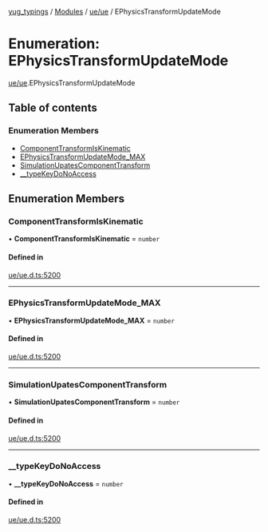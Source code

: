 [yug_typings](../README.md) / [Modules](../modules.md) / [ue/ue](../modules/ue_ue.md) / EPhysicsTransformUpdateMode

# Enumeration: EPhysicsTransformUpdateMode

[ue/ue](../modules/ue_ue.md).EPhysicsTransformUpdateMode

## Table of contents

### Enumeration Members

- [ComponentTransformIsKinematic](ue_ue.EPhysicsTransformUpdateMode.md#componenttransformiskinematic)
- [EPhysicsTransformUpdateMode\_MAX](ue_ue.EPhysicsTransformUpdateMode.md#ephysicstransformupdatemode_max)
- [SimulationUpatesComponentTransform](ue_ue.EPhysicsTransformUpdateMode.md#simulationupatescomponenttransform)
- [\_\_typeKeyDoNoAccess](ue_ue.EPhysicsTransformUpdateMode.md#__typekeydonoaccess)

## Enumeration Members

### ComponentTransformIsKinematic

• **ComponentTransformIsKinematic** = `number`

#### Defined in

[ue/ue.d.ts:5200](https://github.com/YugMetaverse/yug_typings/blob/25cad34/ue/ue.d.ts#L5200)

___

### EPhysicsTransformUpdateMode\_MAX

• **EPhysicsTransformUpdateMode\_MAX** = `number`

#### Defined in

[ue/ue.d.ts:5200](https://github.com/YugMetaverse/yug_typings/blob/25cad34/ue/ue.d.ts#L5200)

___

### SimulationUpatesComponentTransform

• **SimulationUpatesComponentTransform** = `number`

#### Defined in

[ue/ue.d.ts:5200](https://github.com/YugMetaverse/yug_typings/blob/25cad34/ue/ue.d.ts#L5200)

___

### \_\_typeKeyDoNoAccess

• **\_\_typeKeyDoNoAccess** = `number`

#### Defined in

[ue/ue.d.ts:5200](https://github.com/YugMetaverse/yug_typings/blob/25cad34/ue/ue.d.ts#L5200)
